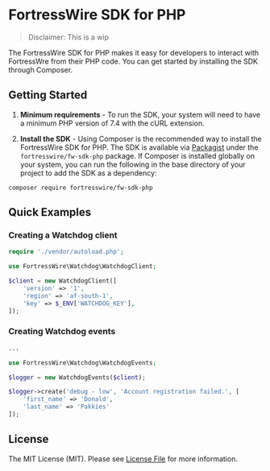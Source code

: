 # FortressWire SDK for PHP

> Disclaimer: This is a wip

The FortressWire SDK for PHP makes it easy for developers to interact with FortressWre from their PHP code. You can get started by installing the SDK through Composer.

Getting Started
---------------

1. <b>Minimum requirements</b> - To run the SDK, your system will need to have a minimum PHP version of 7.4 with the cURL extension. 

2. <b>Install the SDK</b> - Using Composer is the recommended way to install the FortressWire SDK for PHP. The SDK is available via [Packagist](https://packagist.org/) under the `fortresswire/fw-sdk-php` package. If Composer is installed globally on your system, you can run the following in the base directory of your project to add the SDK as a dependency:

```
composer require fortresswire/fw-sdk-php
```

Quick Examples
--------------

### Creating a Watchdog client

```php
require './vendor/autoload.php';

use FortressWire\Watchdog\WatchdogClient;

$client = new WatchdogClient([
    'version' => '1',
    'region' => 'af-south-1',
    'key' => $_ENV['WATCHDOG_KEY'],
]);
```

### Creating Watchdog events

```php
...

use FortressWire\Watchdog\WatchdogEvents;

$logger = new WatchdogEvents($client);

$logger->create('debug - low', 'Account registration failed.', [
    'first_name' => 'Donald',
    'last_name' => 'Pakkies'
]);

```

License
-------

The MIT License (MIT). Please see [License File](LICENSE) for more information.
